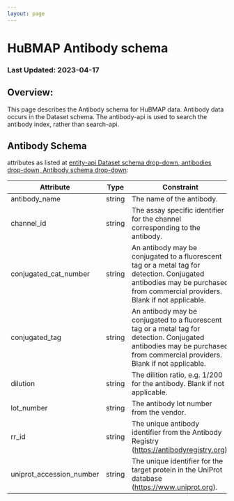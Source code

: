 ```yaml
---
layout: page
---
```


# HuBMAP Antibody schema

### Last Updated: 2023-04-17

## Overview:
This page describes the Antibody schema for HuBMAP data. Antibody data occurs in the Dataset schema.
The antibody-api is used to search the antibody index, rather than search-api.

## Antibody Schema
attributes as listed at [entity-api Dataset schema drop-down, antibodies drop-down, Antibody schema drop-down](https://smart-api.info/ui/0065e419668f3336a40d1f5ab89c6ba3):

| Attribute                | Type   | Constraint                                                                                                                                                                  | Description |
|--------------------------|--------|-----------------------------------------------------------------------------------------------------------------------------------------------------------------------------|-------------|
| antibody_name            | string | The name of the antibody.                                                                                                                                                   |
| channel_id               | string | The assay specific identifier for the channel corresponding to the antibody.                                                                                                |
| conjugated_cat_number    | string | An antibody may be conjugated to a fluorescent tag or a metal tag for detection. Conjugated antibodies may be purchased from commercial providers. Blank if not applicable. |
| conjugated_tag           | string | An antibody may be conjugated to a fluorescent tag or a metal tag for detection. Conjugated antibodies may be purchased from commercial providers. Blank if not applicable. |
| dilution                 | string | The dilition ratio, e.g. 1/200 for the antibody. Blank if not applicable.                                                                                                   |
| lot_number               | string | The antibody lot number from the vendor.                                                                                                                                    |
| rr_id                    | string | The unique antibody identifier from the Antibody Registry (https://antibodyregistry.org).                                                                                   |
| uniprot_accession_number | string | The unique identifier for the target protein in the UniProt database (https://www.uniprot.org).                                                                             |
